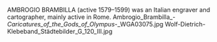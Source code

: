AMBROGIO BRAMBILLA (active 1579–1599) was an Italian engraver and cartographer, mainly active in Rome. Ambrogio_Brambilla_-_Caricatures_of_the_Gods_of_Olympus_-_WGA03075.jpg Wolf-Dietrich-Klebeband_Städtebilder_G_120_III.jpg
